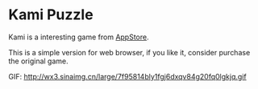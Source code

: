 # Kami Puzzle

Kami is a interesting game from [AppStore](https://itunes.apple.com/us/app/kami/id710724007).

This is a simple version for web browser, if you like it, consider purchase the original game.

GIF: http://wx3.sinaimg.cn/large/7f95814bly1fgj6dxqv84g20fq0lgkjq.gif
